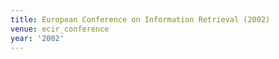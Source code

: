 ```yaml
---
title: European Conference on Information Retrieval (2002)
venue: ecir_conference
year: '2002'
---
```

